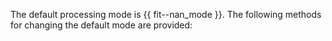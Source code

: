 
The default processing mode is {{ fit--nan_mode }}. The following methods for changing the default mode are provided:
